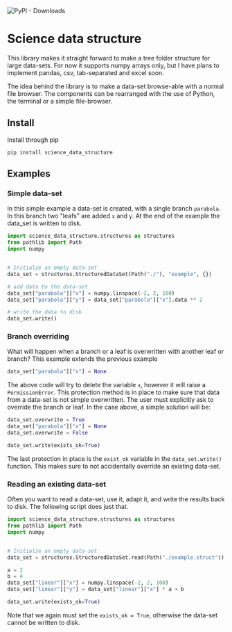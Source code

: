 
![PyPI - Downloads](https://img.shields.io/pypi/dm/science-data-structure)
# Science data structure

This library makes it straight forward to make a tree folder structure for large data-sets. For now it supports numpy arrays only, but I have plans to implement pandas, csv, tab-separated and excel soon. 

The idea behind the library is to make a data-set browse-able with a normal file browser. The components can be rearranged with the use of Python, the terminal or a simple file-browser. 


## Install
Install through pip
```
pip install science_data_structure
```

## Examples

### Simple data-set
In this simple example a data-set is created, with a single branch `parabola`. In this branch two "leafs" are added `x` and `y`. At the end of the example the data_set is written to disk.


```python
import science_data_structure.structures as structures
from pathlib import Path
import numpy


# Initialze an empty data-set
data_set = structures.StructuredDataSet(Path("./"), "example", {})

# add data to the data-set
data_set["parabola"]["x"] = numpy.linspace(-2, 2, 100)
data_set["parabola"]["y"] = data_set["parabola"]["x"].data ** 2

# write the data to disk
data_set.write()
```

### Branch overriding
What will happen when a branch or a leaf is overwritten with another leaf or branch? This example extends the previous example

```python
data_set["parabola"]["x"] = None
```

The above code will try to delete the variable `x`, however it will raise a `PermissionError`. This protection method is in place to make sure that data from a data-set is not simple overwritten. The user must explicitly ask to override the branch or leaf. In the case above, a simple solution will be:

``` python
data_set.overwrite = True
data_set["parabola"]["x"] = None
data_set.overwrite = False

data_set.write(exists_ok=True)
```

The last protection in place is the `exist_ok` variable in the `data_set.write()` function. This makes sure to not accidentally override an existing data-set.

### Reading an existing data-set
Often you want to read a data-set, use it, adapt it, and write the results back to disk. The following script does just that. 


```python
import science_data_structure.structures as structures
from pathlib import Path
import numpy


# Initialze an empty data-set
data_set = structures.StructuredDataSet.read(Path("./example.struct"))

a = 2
b = 4
data_set["linear"]["x"] = numpy.linspace(-2, 2, 100)
data_set["linear"]["y"] = data_set["linear"]["x"] * a + b

data_set.write(exists_ok=True)
```

Note that we again must set the `exists_ok = True`, otherwise the data-set cannot be written to disk. 
